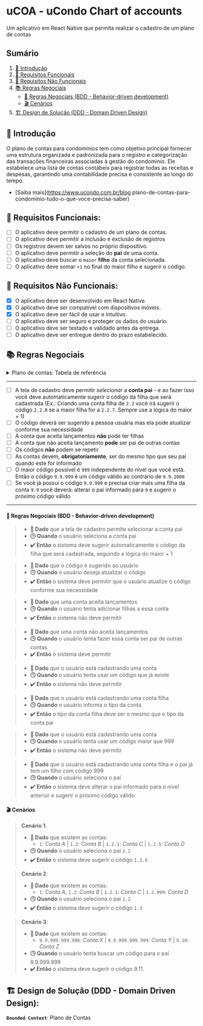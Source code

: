 # uCOA - uCondo Chart of accounts

Um aplicativo em React Native que permita realizar o cadastro de um plano de contas

## Sumário

1. [📖 Introdução](#introdução)
2. [📝 Requisitos Funcionais](#requisitos-funcionais)
3. [🔧 Requisitos Não Funcionais](#requisitos-não-funcionais)
4. [📚 Regras Negociais](#regras-negociais)
   - [🧪 Regras Negociais (BDD - Behavior-driven development)](#regras-negociais-bdd)
   - [🎬 Cenários](#cenários)
5. [🏗️ Design de Solução (DDD - Domain Driven Design)](#design-de-solução)

## 📖 Introdução

O plano de contas para condomínios tem como objetivo principal fornecer uma estrutura organizada e padronizada para o registro e categorização das transações financeiras associadas à gestão do condomínio. Ele estabelece uma lista de contas contábeis para registrar todas as receitas e despesas, garantindo uma contabilidade precisa e consistente ao longo do tempo.

- [Saiba mais](https://www.ucondo.com.br/blog plano-de-contas-para-condominio-tudo-o-que-voce-precisa-saber)

## 📝 Requisitos Funcionais:

- [ ] O aplicativo deve permitir o cadastro de um plano de contas.
- [ ] O aplicativo deve permitir a inclusão e exclusão de registros
- [ ] Os registros devem ser salvos no próprio dispositivo.
- [ ] O aplicativo deve permitir a seleção do **pai** de uma conta.
- [ ] O aplicativo deve buscar o `maior` **filho** da conta selecionada.
- [ ] O aplicativo deve somar `+1` no final do maior filho e sugerir o código.

## 🔧 Requisitos Não Funcionais:

- [x] O aplicativo deve ser desenvolvido em React Native.
- [x] O aplicativo deve ser compatível com dispositivos móveis.
- [x] O aplicativo deve ser fácil de usar e intuitivo.
- [ ] O aplicativo deve ser seguro e proteger os dados do usuário.
- [ ] O aplicativo deve ser testado e validado antes da entrega.
- [ ] O aplicativo deve ser entregue dentro do prazo estabelecido.

## 📚 Regras Negociais

<details>
    <summary>Plano de contas: Tabela de referência</summary>

| Código | Nome da conta                       | Tipo    | Aceita Lançamentos |
| ------ | ----------------------------------- | ------- | ------------------ |
| 1      | Receitas                            | Receita | Não                |
| 1.1    | Taxa condominial                    | Receita | Sim                |
| 1.2    | Reserva de dependência              | Receita | Sim                |
| 1.3    | Multas                              | Receita | Sim                |
| 1.4    | Juros                               | Receita | Sim                |
| 1.5    | Multa condominial                   | Receita | Sim                |
| 1.6    | Água                                | Receita | Sim                |
| 1.7    | Gás                                 | Receita | Sim                |
| 1.8    | Luz e energia                       | Receita | Sim                |
| 1.9    | Fundo de reserva                    | Receita | Sim                |
| 1.10   | Fundo de obras                      | Receita | Sim                |
| 1.11   | Correção monetária                  | Receita | Sim                |
| 1.12   | Transferência entre contas          | Receita | Sim                |
| 1.13   | Pagamento duplicado                 | Receita | Sim                |
| 1.14   | Cobrança                            | Receita | Sim                |
| 1.15   | Crédito                             | Receita | Sim                |
| 1.16   | Água mineral                        | Receita | Sim                |
| 1.17   | Estorno taxa de resgate             | Receita | Sim                |
| 1.18   | Acordo                              | Receita | Sim                |
| 1.19   | Honorários                          | Receita | Sim                |
| 2      | Despesas                            | Despesa | Não                |
| 2.1    | Com pessoal                         | Despesa | Não                |
| 2.1.1  | Salário                             | Despesa | Sim                |
| 2.1.2  | Adiantamento salarial               | Despesa | Sim                |
| 2.1.3  | Hora extra                          | Despesa | Sim                |
| 2.1.4  | Férias                              | Despesa | Sim                |
| 2.1.5  | 13º salário                         | Despesa | Sim                |
| 2.1.6  | Adiantamento 13º salário            | Despesa | Sim                |
| 2.1.7  | Adicional de função                 | Despesa | Sim                |
| 2.1.8  | Aviso prévio                        | Despesa | Sim                |
| 2.1.9  | INSS                                | Despesa | Sim                |
| 2.1.10 | FGTS                                | Despesa | Sim                |
| 2.1.11 | PIS                                 | Despesa | Sim                |
| 2.1.12 | Vale refeição                       | Despesa | Sim                |
| 2.1.13 | Vale transporte                     | Despesa | Sim                |
| 2.1.14 | Cesta básica                        | Despesa | Sim                |
| 2.1.15 | Acordo trabalhista                  | Despesa | Sim                |
| 2.2    | Mensais                             | Despesa | Não                |
| 2.2.1  | Energia elétrica                    | Despesa | Sim                |
| 2.2.2  | Água e esgoto                       | Despesa | Sim                |
| 2.2.3  | Taxa de administração               | Despesa | Sim                |
| 2.2.4  | Gás                                 | Despesa | Sim                |
| 2.2.5  | Seguro obrigatório                  | Despesa | Sim                |
| 2.2.6  | Telefone                            | Despesa | Sim                |
| 2.2.7  | Softwares e aplicativos             | Despesa | Sim                |
| 2.3    | Manutenção                          | Despesa | Não                |
| 2.3.1  | Elevador                            | Despesa | Sim                |
| 2.3.2  | Limpeza e conservação               | Despesa | Sim                |
| 2.3.3  | Jardinagem                          | Despesa | Sim                |
| 2.4    | Diversas                            | Despesa | Não                |
| 2.4.1  | Honorários de advogado              | Despesa | Sim                |
| 2.4.2  | Xerox                               | Despesa | Sim                |
| 2.4.3  | Correios                            | Despesa | Sim                |
| 2.4.4  | Despesas judiciais                  | Despesa | Sim                |
| 2.4.5  | Multas                              | Despesa | Sim                |
| 2.4.6  | Juros                               | Despesa | Sim                |
| 2.4.7  | Transferência entre contas          | Despesa | Sim                |
| 3      | Despesas bancárias                  | Despesa | Não                |
| 3.1    | Registro de boletos                 | Despesa | Sim                |
| 3.2    | Processamento de boletos            | Despesa | Sim                |
| 3.3    | Registro e processamento de boletos | Despesa | Sim                |
| 3.4    | Resgates                            | Despesa | Sim                |
| 4      | Outras receitas                     | Receita | Não                |
| 4.1    | Rendimento de poupança              | Receita | Sim                |
| 4.2    | Rendimento de investimentos         | Receita | Sim                |

</details>

---

- [ ] A tela de cadastro deve permitir _selecionar_ a **conta pai** - e ao fazer isso você deve automaticamente sugerir o código da filha que será cadastrada (Ex.: Criando uma conta filha de `2.2` você irá sugerir o código `2.2.8` se a maior filha for a `2.2.7`. Sempre use a lógica do maior + 1)
- [ ] O código deverá ser sugerido a pessoa usuária mas ela pode atualizar conforme sua necessidade
- [ ] A conta que aceita lançamentos **não** pode ter filhas
- [ ] A conta que não aceita lançamento **pode** ser pai de outras contas
- [ ] Os códigos **não** podem se repetir
- [ ] As contas devem, **obrigatoriamente**, ser do mesmo tipo que seu pai quando este for informado
- [ ] O maior código possível é `999` independente do nível que você está. Então o código `9.9.999` é um código válido ao contrário de `9.9.1000`
- [ ] Se você já possui o código `9.9.999` e precisa criar mais uma filha da conta `9.9` você deverá: alterar o pai informado para `9` e sugerir o próximo código válido

---

#### 🧪 Regras Negociais (BDD - Behavior-driven development)

> - **📌 Dado** que a tela de cadastro permite selecionar a conta pai
> - **🕒 Quando** o usuário seleciona a conta pai
> - **✔️ Então** o sistema deve sugerir automaticamente o código da filha que será cadastrada, seguindo a lógica do maior + 1

> - **📌 Dado** que o código é sugerido ao usuário
> - **🕒 Quando** o usuário deseja atualizar o código
> - **✔️ Então** o sistema deve permitir que o usuário atualize o código conforme sua necessidade

> - **📌 Dado** que uma conta aceita lançamentos
> - **🕒 Quando** o usuário tenta adicionar filhas a essa conta
> - **✔️ Então** o sistema não deve permitir

> - **📌 Dado** que uma conta não aceita lançamentos
> - **🕒 Quando** o usuário tenta fazer essa conta ser pai de outras contas
> - **✔️ Então** o sistema deve permitir

> - **📌 Dado** que o usuário está cadastrando uma conta
> - **🕒 Quando** o usuário tenta usar um código que já existe
> - **✔️ Então** o sistema não deve permitir

> - **📌 Dado** que o usuário está cadastrando uma conta filha
> - **🕒 Quando** o usuário informa o tipo da conta
> - **✔️ Então** o tipo da conta filha deve ser o mesmo que o tipo da conta pai

> - **📌 Dado** que o usuário está cadastrando uma conta
> - **🕒 Quando** o usuário tenta usar um código maior que 999
> - **✔️ Então** o sistema não deve permitir

> - **📌 Dado** que o usuário está cadastrando uma conta filha e o pai já tem um filho com código 999
> - **🕒 Quando** o usuário seleciona o pai
> - **✔️ Então** o sistema deve alterar o pai informado para o nível anterior e sugerir o próximo código válido

#### 🎬 Cenários

> **Cenário 1**:
>
> - **📌 Dado** que existem as contas:
>   - `1`: _Conta A_ | `1.2`: _Conta B_ | `1.2.1`: _Conta C_ | `1.2.5`: _Conta D_
> - **🕒 Quando** o usuário seleciona o pai `1.2`
> - **✔️ Então** o sistema deve sugerir o código `1.2.6`

> **Cenário 2**:
>
> - **📌 Dado** que existem as contas:
>   - `1`: _Conta A_, `1.2`: _Conta B_ | `1.2.1`: _Conta C_ | `1.2.999`: _Conta D_
> - **🕒 Quando** o usuário seleciona o pai `1.2`
> - **✔️ Então** o sistema deve sugerir o código `1.3`

> **Cenário 3**:
>
> - **📌 Dado** que existem as contas:
>   - `9.9.999.999.998`: _Conta X_ | `9.9.999.999.999`: _Conta Y_ | `9.10`: _Conta Z_
> - **🕒 Quando** o usuário tenta buscar um código para o pai 9.9.999.999
> - **✔️ Então** o sistema deve sugerir o código 9.11.

## 🏗️ Design de Solução (DDD - Domain Driven Design):

**`Bounded Context`**: Plano de Contas
